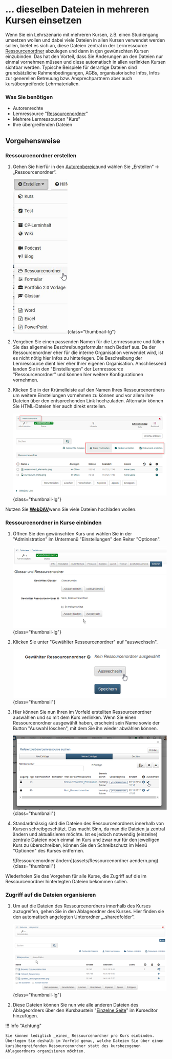# ... dieselben Dateien in mehreren Kursen einsetzen

Wenn Sie ein Lehrszenario mit mehreren Kursen, z.B. einen Studiengang umsetzen
wollen und dabei viele Dateien in allen Kursen verwendet werden sollen, bietet
es sich an, diese Dateien zentral in der Lernressource [Ressourcenordner](../authoring/Various_Types_of_Learning_Resources.de.md#ressourcenordner)
abzulegen und dann in den gewünschten Kursen einzubinden. Das hat den Vorteil,
dass Sie Änderungen an den Dateien nur einmal vornehmen müssen und diese
automatisch in allen verlinkten Kursen sichtbar werden. Typische Beispiele für
derartige Dateien sind grundsätzliche Rahmenbedingungen, AGBs,
organisatorische Infos, Infos zur generellen Betreuung bzw. Ansprechpartnern aber auch kursübergreifende Lehrmaterialien. 


### Was Sie benötigen

* Autorenrechte
* Lernressource "[Ressourcenordner](../authoring/Various_Types_of_Learning_Resources.de.md#ressourcenordner)"
* Mehrere Lernressourcen "Kurs"
* Ihre übergreifenden Dateien

## Vorgehensweise

### Ressourcenordner erstellen  

1. Gehen Sie hierfür in den [Autorenbereich](../authoring/index.de.md)und wählen Sie
„Erstellen“ -> „Ressourcenordner“.

    ![erstellen ressource](assets/erstellen_Ressourcenordner.jpg){class="thumbnail-lg"}
  
2. Vergeben Sie einen passenden Namen für die Lernressource und füllen Sie das
allgemeine Beschreibungsformular nach Bedarf aus. Da der Ressourcenordner eher für die interne Organisation verwendet wird, ist es nicht nötig hier Infos zu hinterlegen. Die Beschreibung der Lernressource
dient hier eher Ihrer eigenen Organisation. 
Anschliessend landen Sie in den "Einstellungen" der Lernressource "Ressourcenordner" und können hier weitere Konfigurationen vornehmen.  
  
3. Klicken Sie in der Krümelleiste auf den Namen Ihres Ressourcenordners um
weitere Einstellungen vornehmen zu können und vor allem ihre Dateien über den entsprechenden Link hochzuladen. 
Alternativ können Sie HTML-Dateien hier auch
direkt erstellen.

    ![Dateien hochladen](assets/Ressourcenordner_Dateien_hochladen1.png){class="thumbnail-lg"}

Nutzen Sie [**WebDAV**](../supported_tech/Using_WebDAV.de.md)wenn Sie viele Dateien hochladen
wollen.  
  
### Ressourcenordner in Kurse einbinden  

1. Öffnen Sie den gewünschten Kurs und wählen Sie in der "Administration" im
Untermenü "Einstellungen" den Reiter "Optionen".

    ![Einstellungen -> Optionen](assets/13_dieselben_Dateien_einbinden.png){class="thumbnail-lg"}
  
2. Klicken Sie unter "Gewählter Ressourcenordner" auf "auswechseln".

    ![Ressourcenordner wechseln](assets/Ressourcenordner_wechseln.png){class="thumbnail"}  
  
3. Hier können Sie nun Ihren im Vorfeld erstellten Ressourcenordner auswählen und
so mit dem Kurs verlinken. Wenn Sie einen Ressourcenordner ausgewählt haben, erscheint sein Name sowie
der Button "Auswahl löschen", mit dem Sie ihn wieder abwählen können.

    ![](assets/referenzierbaren_Ressourcenordner_suchen.png){class="thumbnail"}
  
4. Standardmässig sind die Dateien des Ressourcenordners innerhalb von Kursen
schreibgeschützt. Das macht Sinn, da man die Dateien ja zentral ändern und
aktualisieren möchte. Ist es jedoch notwendig (einzelne) zentrale Dateien noch
einmal im Kurs und zwar nur für den jeweiligen Kurs zu überschreiben, können
Sie den Schreibschutz im Menü "Optionen" des Kurses entfernen.

    ![Ressourcenordner ändern](assets/Ressourcenordner aendern.png){class="thumbnail"}  
  
Wiederholen Sie das Vorgehen für alle Kurse, die Zugriff auf die im Ressourcenordner hinterlegten Dateien bekommen sollen.

### Zugriff auf die Dateien organisieren  

1. Um auf die Dateien des Ressourcenordners innerhalb des Kurses zuzugreifen,
gehen Sie in den Ablageordner des Kurses. Hier finden sie den automatisch
angelegten Unterordner „_sharedfolder“.

    ![Shared Folder](assets/13_dieselben_Dateien_shared.png){class="thumbnail-lg"}
  
2. Diese Dateien können Sie nun wie alle anderen Dateien des Ablageordners über
den Kursbaustein "[Einzelne Seite](../course_elements/Course_Element_Single_Page.de.md)" im Kurseditor hinzufügen.


!!! Info "Achtung"

    Sie können lediglich _einen_ Ressourcenordner pro Kurs einbinden. Überlegen Sie deshalb im Vorfeld genau, welche Dateien Sie über einen kursübergreifenden Ressourcenordner statt des kursbezogenen Ablageordners organisieren möchten.
